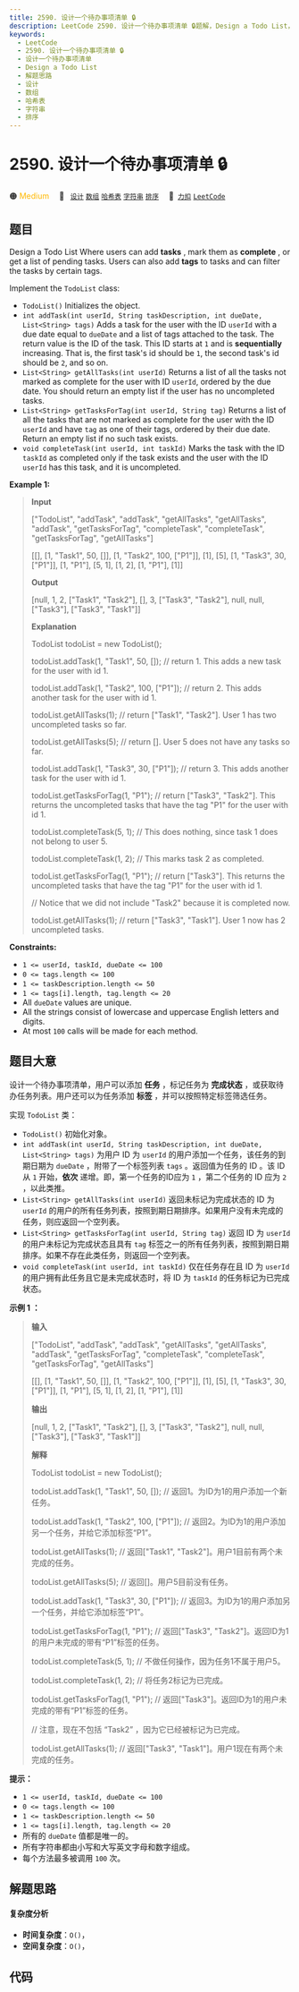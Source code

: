 ```yaml
---
title: 2590. 设计一个待办事项清单 🔒
description: LeetCode 2590. 设计一个待办事项清单 🔒题解，Design a Todo List，包含解题思路、复杂度分析以及完整的 JavaScript 代码实现。
keywords:
  - LeetCode
  - 2590. 设计一个待办事项清单 🔒
  - 设计一个待办事项清单
  - Design a Todo List
  - 解题思路
  - 设计
  - 数组
  - 哈希表
  - 字符串
  - 排序
---
```


# 2590. 设计一个待办事项清单 🔒

🟠 <font color=#ffb800>Medium</font>&emsp; 🔖&ensp; [`设计`](/tag/design.md) [`数组`](/tag/array.md) [`哈希表`](/tag/hash-table.md) [`字符串`](/tag/string.md) [`排序`](/tag/sorting.md)&emsp; 🔗&ensp;[`力扣`](https://leetcode.cn/problems/design-a-todo-list) [`LeetCode`](https://leetcode.com/problems/design-a-todo-list)

## 题目

Design a Todo List Where users can add **tasks** , mark them as **complete** ,
or get a list of pending tasks. Users can also add **tags** to tasks and can
filter the tasks by certain tags.

Implement the `TodoList` class:

  * `TodoList()` Initializes the object.
  * `int addTask(int userId, String taskDescription, int dueDate, List<String> tags)` Adds a task for the user with the ID `userId` with a due date equal to `dueDate` and a list of tags attached to the task. The return value is the ID of the task. This ID starts at `1` and is **sequentially** increasing. That is, the first task's id should be `1`, the second task's id should be `2`, and so on.
  * `List<String> getAllTasks(int userId)` Returns a list of all the tasks not marked as complete for the user with ID `userId`, ordered by the due date. You should return an empty list if the user has no uncompleted tasks.
  * `List<String> getTasksForTag(int userId, String tag)` Returns a list of all the tasks that are not marked as complete for the user with the ID `userId` and have `tag` as one of their tags, ordered by their due date. Return an empty list if no such task exists.
  * `void completeTask(int userId, int taskId)` Marks the task with the ID `taskId` as completed only if the task exists and the user with the ID `userId` has this task, and it is uncompleted.



**Example 1:**

> 
> 
> 
> 
> 
> **Input**
> 
> ["TodoList", "addTask", "addTask", "getAllTasks", "getAllTasks", "addTask", "getTasksForTag", "completeTask", "completeTask", "getTasksForTag", "getAllTasks"]
> 
> [[], [1, "Task1", 50, []], [1, "Task2", 100, ["P1"]], [1], [5], [1, "Task3", 30, ["P1"]], [1, "P1"], [5, 1], [1, 2], [1, "P1"], [1]]
> 
> **Output**
> 
> [null, 1, 2, ["Task1", "Task2"], [], 3, ["Task3", "Task2"], null, null, ["Task3"], ["Task3", "Task1"]]
> 
> 
> 
> **Explanation**
> 
> TodoList todoList = new TodoList();
> 
> todoList.addTask(1, "Task1", 50, []); // return 1. This adds a new task for the user with id 1.
> 
> todoList.addTask(1, "Task2", 100, ["P1"]); // return 2. This adds another task for the user with id 1.
> 
> todoList.getAllTasks(1); // return ["Task1", "Task2"]. User 1 has two uncompleted tasks so far.
> 
> todoList.getAllTasks(5); // return []. User 5 does not have any tasks so far.
> 
> todoList.addTask(1, "Task3", 30, ["P1"]); // return 3. This adds another task for the user with id 1.
> 
> todoList.getTasksForTag(1, "P1"); // return ["Task3", "Task2"]. This returns the uncompleted tasks that have the tag "P1" for the user with id 1.
> 
> todoList.completeTask(5, 1); // This does nothing, since task 1 does not belong to user 5.
> 
> todoList.completeTask(1, 2); // This marks task 2 as completed.
> 
> todoList.getTasksForTag(1, "P1"); // return ["Task3"]. This returns the uncompleted tasks that have the tag "P1" for the user with id 1.
> 
> > 
> > 
> > 
> > 
> > 
> > 
> > 
> > 
>   // Notice that we did not include "Task2" because it is completed now.
> 
> todoList.getAllTasks(1); // return ["Task3", "Task1"]. User 1 now has 2 uncompleted tasks.
> 
> 

**Constraints:**

  * `1 <= userId, taskId, dueDate <= 100`
  * `0 <= tags.length <= 100`
  * `1 <= taskDescription.length <= 50`
  * `1 <= tags[i].length, tag.length <= 20`
  * All `dueDate` values are unique.
  * All the strings consist of lowercase and uppercase English letters and digits.
  * At most `100` calls will be made for each method.


## 题目大意

设计一个待办事项清单，用户可以添加 **任务** ，标记任务为 **完成状态** ，或获取待办任务列表。用户还可以为任务添加 **标签**
，并可以按照特定标签筛选任务。

实现 `TodoList` 类：

  * `TodoList()` 初始化对象。
  * `int addTask(int userId, String taskDescription, int dueDate, List<String> tags)` 为用户 ID 为 `userId` 的用户添加一个任务，该任务的到期日期为 `dueDate` ，附带了一个标签列表 `tags` 。返回值为任务的 ID 。该 ID 从 `1` 开始，**依次** 递增。即，第一个任务的ID应为 `1` ，第二个任务的 ID 应为 `2` ，以此类推。
  * `List<String> getAllTasks(int userId)` 返回未标记为完成状态的 ID 为 `userId` 的用户的所有任务列表，按照到期日期排序。如果用户没有未完成的任务，则应返回一个空列表。
  * `List<String> getTasksForTag(int userId, String tag)` 返回 ID 为 `userId` 的用户未标记为完成状态且具有 `tag` 标签之一的所有任务列表，按照到期日期排序。如果不存在此类任务，则返回一个空列表。
  * `void completeTask(int userId, int taskId)` 仅在任务存在且 ID 为 `userId` 的用户拥有此任务且它是未完成状态时，将 ID 为 `taskId` 的任务标记为已完成状态。



**示例 1 ：**

> 
> 
> 
> 
> 
> **输入**
> 
> ["TodoList", "addTask", "addTask", "getAllTasks", "getAllTasks", "addTask", "getTasksForTag", "completeTask", "completeTask", "getTasksForTag", "getAllTasks"]
> 
> [[], [1, "Task1", 50, []], [1, "Task2", 100, ["P1"]], [1], [5], [1, "Task3", 30, ["P1"]], [1, "P1"], [5, 1], [1, 2], [1, "P1"], [1]]
> 
> **输出**
> 
> [null, 1, 2, ["Task1", "Task2"], [], 3, ["Task3", "Task2"], null, null, ["Task3"], ["Task3", "Task1"]]
> 
> 
> 
> **解释**
> 
> TodoList todoList = new TodoList(); 
> 
> todoList.addTask(1, "Task1", 50, []); // 返回1。为ID为1的用户添加一个新任务。 
> 
> todoList.addTask(1, "Task2", 100, ["P1"]); // 返回2。为ID为1的用户添加另一个任务，并给它添加标签“P1”。 
> 
> todoList.getAllTasks(1); // 返回["Task1", "Task2"]。用户1目前有两个未完成的任务。 
> 
> todoList.getAllTasks(5); // 返回[]。用户5目前没有任务。 
> 
> todoList.addTask(1, "Task3", 30, ["P1"]); // 返回3。为ID为1的用户添加另一个任务，并给它添加标签“P1”。 
> 
> todoList.getTasksForTag(1, "P1"); // 返回["Task3", "Task2"]。返回ID为1的用户未完成的带有“P1”标签的任务。 
> 
> todoList.completeTask(5, 1); // 不做任何操作，因为任务1不属于用户5。 
> 
> todoList.completeTask(1, 2); // 将任务2标记为已完成。 
> 
> todoList.getTasksForTag(1, "P1"); // 返回["Task3"]。返回ID为1的用户未完成的带有“P1”标签的任务。 
> 
> > 
> > 
> > 
> > 
> > 
> > 
> > 
> > 
>   // 注意，现在不包括 “Task2” ，因为它已经被标记为已完成。 
> 
> todoList.getAllTasks(1); // 返回["Task3", "Task1"]。用户1现在有两个未完成的任务。
> 
> 
> 
> 



**提示：**

  * `1 <= userId, taskId, dueDate <= 100`
  * `0 <= tags.length <= 100`
  * `1 <= taskDescription.length <= 50`
  * `1 <= tags[i].length, tag.length <= 20`
  * 所有的 `dueDate` 值都是唯一的。
  * 所有字符串都由小写和大写英文字母和数字组成。
  * 每个方法最多被调用 `100` 次。


## 解题思路

#### 复杂度分析

- **时间复杂度**：`O()`，
- **空间复杂度**：`O()`，

## 代码

```javascript

```